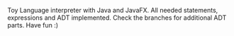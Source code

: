 Toy Language interpreter with Java and JavaFX.
All needed statements, expressions and ADT implemented.
Check the branches for additional ADT parts.
Have fun :)
